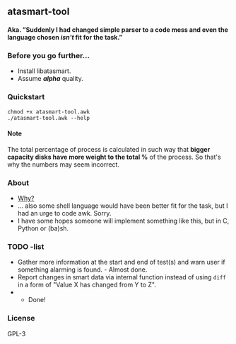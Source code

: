 ## atasmart-tool
#### Aka. ”Suddenly I had changed simple parser to a **code mess** and even the language chosen _isn't_ fit for the task.”


### Before you go further...
* Install libatasmart.
* Assume _**alpha**_ quality.

### Quickstart
	chmod +x atasmart-tool.awk
	./atasmart-tool.awk --help
#### Note
The total percentage of process is calculated in such way that **bigger capacity disks have more weight to the total %** of the process. So that's why the numbers may seem incorrect.

### About
* [Why?](https://pluspora.com/posts/f61ba1c025c70137cf9f005056264835)
* ... also some shell language would have been better fit for the task, but I had an urge to code awk. Sorry.
* I have some hopes someone will implement something like this, but in C, Python or (ba)sh.

### TODO -list  
* Gather more information at the start and end of test(s) and warn user if something alarming is found. - Almost done.
* Report changes in smart data via internal function instead of using `diff` in a form of "Value X has changed from Y to Z".
* * Done!

### License
GPL-3
